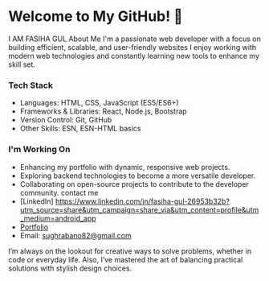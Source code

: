 # Welcome to My GitHub! 👋  
I AM FASIHA GUL
About Me
I'm a passionate web developer with a focus on building efficient, scalable, and user-friendly websites  I enjoy working with modern web technologies and constantly learning new tools to enhance my skill set. 

### Tech Stack
- Languages: HTML, CSS, JavaScript (ES5/ES6+)
- Frameworks & Libraries: React, Node.js, Bootstrap
- Version Control: Git, GitHub
- Other Skills: ESN, ESN-HTML basics

 ### I'm Working On
- Enhancing my portfolio with dynamic, responsive web projects.
- Exploring backend technologies to become a more versatile developer.
- Collaborating on open-source projects to contribute to the developer community.
contact me
- [LinkedIn] https://www.linkedin.com/in/fasiha-gul-26953b32b?utm_source=share&utm_campaign=share_via&utm_content=profile&utm_medium=android_app 
- [Portfolio]()
- Email: sughrabano82@gmail.com

I’m always on the lookout for creative ways to solve problems, whether in code or everyday life. Also, I’ve mastered the art of balancing practical solutions with stylish design choices.
